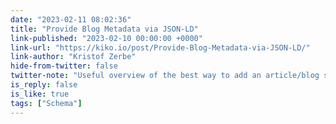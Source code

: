 ```yaml
---
date: "2023-02-11 08:02:36"
title: "Provide Blog Metadata via JSON-LD"
link-published: "2023-02-10 00:00:00 +0000"
link-url: "https://kiko.io/post/Provide-Blog-Metadata-via-JSON-LD/"
link-author: "Kristof Zerbe"
hide-from-twitter: false
twitter-note: "Useful overview of the best way to add an article/blog schema to your  site."
is_reply: false
is_like: true
tags: ["Schema"]
---
```


